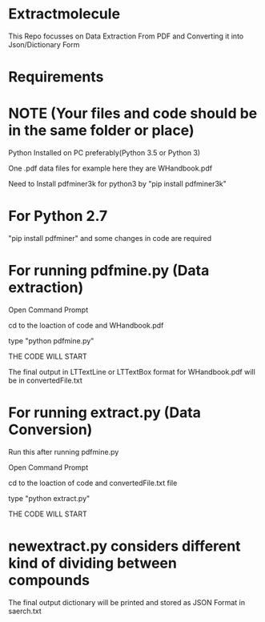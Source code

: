 # Extractmolecule

This Repo focusses on Data Extraction From PDF and Converting it into Json/Dictionary Form

# Requirements 
# NOTE (Your files and code should be in the same folder or place)
Python Installed on PC preferably(Python 3.5 or Python 3)

One .pdf data files for example here they are WHandbook.pdf 

Need to Install pdfminer3k for python3 by "pip install pdfminer3k"

# For Python 2.7

"pip install pdfminer" and some changes in code are required

# For running pdfmine.py (Data extraction)

Open Command Prompt

cd to the loaction of code and WHandbook.pdf

type "python pdfmine.py"

THE CODE WILL START

The final output in LTTextLine or LTTextBox format for WHandbook.pdf will be in convertedFile.txt 

# For running extract.py (Data Conversion)

Run this after running pdfmine.py

Open Command Prompt

cd to the loaction of code and convertedFile.txt file

type "python extract.py"

THE CODE WILL START

# newextract.py considers different kind of dividing between compounds
The final output dictionary will be printed and stored as JSON Format in saerch.txt 
